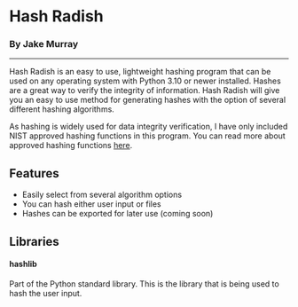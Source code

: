 # Hash Radish
### By Jake Murray
---
Hash Radish is an easy to use, lightweight hashing program that can be used on
any operating system with Python 3.10 or newer installed.
Hashes are a great way to verify the integrity of information. Hash Radish
will give you an easy to use method for generating hashes with the option of 
several different hashing algorithms. 

As hashing is widely used for data integrity verification, I have only included
NIST approved hashing functions in this program. 
You can read more about approved hashing functions [here](https://csrc.nist.gov/projects/hash-functions).


## Features
- Easily select from several algorithm options
- You can hash either user input or files
- Hashes can be exported for later use (coming soon)

## Libraries
#### hashlib
Part of the Python standard library. This is the library that is being used
to hash the user input.
